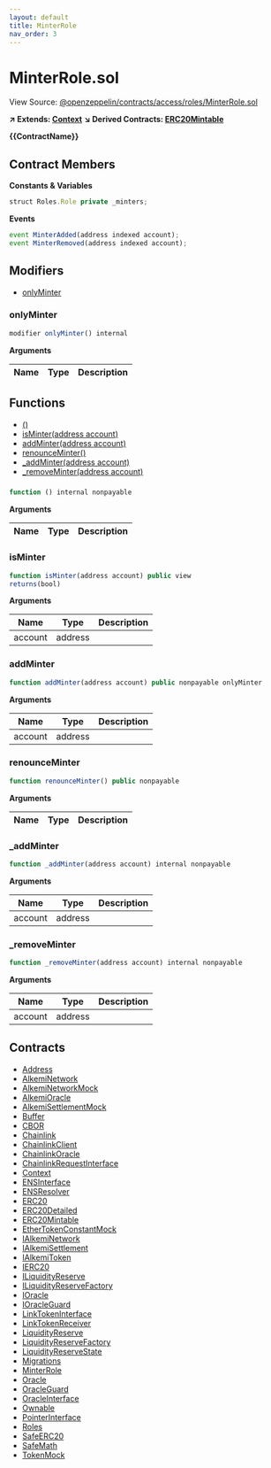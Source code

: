 ```yaml
---
layout: default
title: MinterRole
nav_order: 3
---
```


# MinterRole.sol

View Source: [@openzeppelin/contracts/access/roles/MinterRole.sol](../@openzeppelin/contracts/access/roles/MinterRole.sol)

**↗ Extends: [Context](Context.md)**
**↘ Derived Contracts: [ERC20Mintable](ERC20Mintable.md)**

**{{ContractName}}**

## Contract Members
**Constants & Variables**

```js
struct Roles.Role private _minters;

```

**Events**

```js
event MinterAdded(address indexed account);
event MinterRemoved(address indexed account);
```

## Modifiers

- [onlyMinter](#onlyminter)

### onlyMinter

```js
modifier onlyMinter() internal
```

**Arguments**

| Name        | Type           | Description  |
| ------------- |------------- | -----|

## Functions

- [()](#)
- [isMinter(address account)](#isminter)
- [addMinter(address account)](#addminter)
- [renounceMinter()](#renounceminter)
- [_addMinter(address account)](#_addminter)
- [_removeMinter(address account)](#_removeminter)

### 

```js
function () internal nonpayable
```

**Arguments**

| Name        | Type           | Description  |
| ------------- |------------- | -----|

### isMinter

```js
function isMinter(address account) public view
returns(bool)
```

**Arguments**

| Name        | Type           | Description  |
| ------------- |------------- | -----|
| account | address |  | 

### addMinter

```js
function addMinter(address account) public nonpayable onlyMinter 
```

**Arguments**

| Name        | Type           | Description  |
| ------------- |------------- | -----|
| account | address |  | 

### renounceMinter

```js
function renounceMinter() public nonpayable
```

**Arguments**

| Name        | Type           | Description  |
| ------------- |------------- | -----|

### _addMinter

```js
function _addMinter(address account) internal nonpayable
```

**Arguments**

| Name        | Type           | Description  |
| ------------- |------------- | -----|
| account | address |  | 

### _removeMinter

```js
function _removeMinter(address account) internal nonpayable
```

**Arguments**

| Name        | Type           | Description  |
| ------------- |------------- | -----|
| account | address |  | 

## Contracts

* [Address](Address.md)
* [AlkemiNetwork](AlkemiNetwork.md)
* [AlkemiNetworkMock](AlkemiNetworkMock.md)
* [AlkemiOracle](AlkemiOracle.md)
* [AlkemiSettlementMock](AlkemiSettlementMock.md)
* [Buffer](Buffer.md)
* [CBOR](CBOR.md)
* [Chainlink](Chainlink.md)
* [ChainlinkClient](ChainlinkClient.md)
* [ChainlinkOracle](ChainlinkOracle.md)
* [ChainlinkRequestInterface](ChainlinkRequestInterface.md)
* [Context](Context.md)
* [ENSInterface](ENSInterface.md)
* [ENSResolver](ENSResolver.md)
* [ERC20](ERC20.md)
* [ERC20Detailed](ERC20Detailed.md)
* [ERC20Mintable](ERC20Mintable.md)
* [EtherTokenConstantMock](EtherTokenConstantMock.md)
* [IAlkemiNetwork](IAlkemiNetwork.md)
* [IAlkemiSettlement](IAlkemiSettlement.md)
* [IAlkemiToken](IAlkemiToken.md)
* [IERC20](IERC20.md)
* [ILiquidityReserve](ILiquidityReserve.md)
* [ILiquidityReserveFactory](ILiquidityReserveFactory.md)
* [IOracle](IOracle.md)
* [IOracleGuard](IOracleGuard.md)
* [LinkTokenInterface](LinkTokenInterface.md)
* [LinkTokenReceiver](LinkTokenReceiver.md)
* [LiquidityReserve](LiquidityReserve.md)
* [LiquidityReserveFactory](LiquidityReserveFactory.md)
* [LiquidityReserveState](LiquidityReserveState.md)
* [Migrations](Migrations.md)
* [MinterRole](MinterRole.md)
* [Oracle](Oracle.md)
* [OracleGuard](OracleGuard.md)
* [OracleInterface](OracleInterface.md)
* [Ownable](Ownable.md)
* [PointerInterface](PointerInterface.md)
* [Roles](Roles.md)
* [SafeERC20](SafeERC20.md)
* [SafeMath](SafeMath.md)
* [TokenMock](TokenMock.md)
